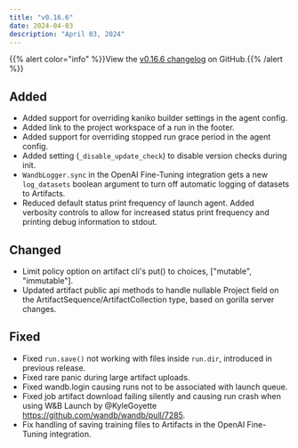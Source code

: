 ```yaml
---
title: "v0.16.6"
date: 2024-04-03
description: "April 03, 2024"
---
```


{{% alert color="info" %}}View the [v0.16.6 changelog](https://github.com/wandb/wandb/releases/tag/v0.16.6) on GitHub.{{% /alert %}}

## Added

- Added support for overriding kaniko builder settings in the agent config. <!-- by @TimH98 in https://github.com/wandb/wandb/pull/7191 -->
- Added link to the project workspace of a run in the footer. <!-- by @kptkin in https://github.com/wandb/wandb/pull/7276 -->
- Added support for overriding stopped run grace period in the agent config. <!-- by @TimH98 in https://github.com/wandb/wandb/pull/7281 -->
- Added setting (`_disable_update_check`) to disable version checks during init. <!-- by @kptkin in https://github.com/wandb/wandb/pull/7287 -->
- `WandbLogger.sync` in the OpenAI Fine-Tuning integration gets a new `log_datasets` boolean argument to turn off automatic logging of datasets to Artifacts. <!-- by @morganmcg1 in https://github.com/wandb/wandb/pull/7150 -->
- Reduced default status print frequency of launch agent. Added verbosity controls to allow for increased status print frequency and printing debug information to stdout. <!-- by @TimH98 in https://github.com/wandb/wandb/pull/7126 -->

## Changed

- Limit policy option on artifact cli's put() to choices, ["mutable", "immutable"]. <!-- by @ibindish in https://github.com/wandb/wandb/pull/7172 -->
- Updated artifact public api methods to handle nullable Project field on the ArtifactSequence/ArtifactCollection type, based on gorilla server changes. <!-- by @ibindlish in https://github.com/wandb/wandb/pull/7201 -->

## Fixed

- Fixed `run.save()` not working with files inside `run.dir`, introduced in previous release.
- Fixed rare panic during large artifact uploads. <!-- by @moredatarequire in https://github.com/wandb/wandb/pull/7272 -->
- Fixed wandb.login causing runs not to be associated with launch queue. <!-- by @KyleGoyette in https://github.com/wandb/wandb/pull/7280 -->
- Fixed job artifact download failing silently and causing run crash when using W&B Launch by @KyleGoyette https://github.com/wandb/wandb/pull/7285.
- Fix handling of saving training files to Artifacts in the OpenAI Fine-Tuning integration. <!-- by @morganmcg1 in https://github.com/wandb/wandb/pull/7150 -->